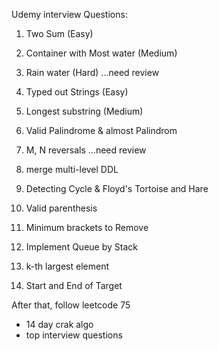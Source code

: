Udemy interview Questions:

1. Two Sum  (Easy)
2. Container with Most water (Medium)
3. Rain water (Hard)  ...need review
4. Typed out Strings (Easy)
5. Longest substring (Medium)

6. Valid Palindrome & almost Palindrom
7. M, N reversals ...need review
8. merge multi-level DDL
9.  Detecting Cycle & Floyd's Tortoise and Hare
10. Valid parenthesis

11. Minimum brackets to Remove
12. Implement Queue by Stack
13. k-th largest element
14. Start and End of Target





After that, 
follow leetcode 75
+ 14 day crak algo
+ top interview questions